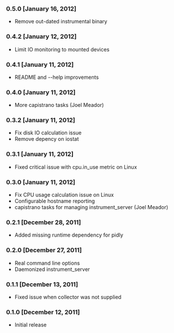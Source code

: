 ### 0.5.0 [January 16, 2012]
* Remove out-dated instrumental binary

### 0.4.2 [January 12, 2012]
* Limit IO monitoring to mounted devices

### 0.4.1 [January 11, 2012]
* README and --help improvements

### 0.4.0 [January 11, 2012]
* More capistrano tasks (Joel Meador)

### 0.3.2 [January 11, 2012]
* Fix disk IO calculation issue
* Remove depency on iostat

### 0.3.1 [January 11, 2012]
* Fixed critical issue with cpu.in_use metric on Linux

### 0.3.0 [January 11, 2012]
* Fix CPU usage calculation issue on Linux
* Configurable hostname reporting
* capistrano tasks for managing instrument_server (Joel Meador)

### 0.2.1 [December 28, 2011]
* Added missing runtime dependency for pidly

### 0.2.0 [December 27, 2011]
* Real command line options
* Daemonized instrument_server

### 0.1.1 [December 13, 2011]
* Fixed issue when collector was not supplied

### 0.1.0 [December 12, 2011]
* Initial release
